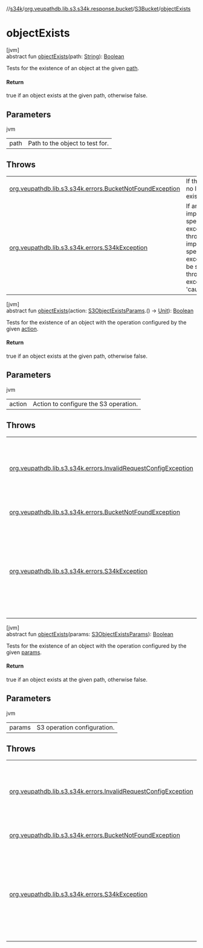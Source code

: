 //[s34k](../../../index.md)/[org.veupathdb.lib.s3.s34k.response.bucket](../index.md)/[S3Bucket](index.md)/[objectExists](object-exists.md)

# objectExists

[jvm]\
abstract fun [objectExists](object-exists.md)(path: [String](https://kotlinlang.org/api/latest/jvm/stdlib/kotlin/-string/index.html)): [Boolean](https://kotlinlang.org/api/latest/jvm/stdlib/kotlin/-boolean/index.html)

Tests for the existence of an object at the given [path](object-exists.md).

#### Return

true if an object exists at the given path, otherwise false.

## Parameters

jvm

| | |
|---|---|
| path | Path to the object to test for. |

## Throws

| | |
|---|---|
| [org.veupathdb.lib.s3.s34k.errors.BucketNotFoundException](../../org.veupathdb.lib.s3.s34k.errors/-bucket-not-found-exception/index.md) | If this bucket no longer exists. |
| [org.veupathdb.lib.s3.s34k.errors.S34kException](../../org.veupathdb.lib.s3.s34k.errors/-s34k-exception/index.md) | If an implementation specific exception is thrown. The implementation specific exception will be set to the thrown exception's 'cause' value. |

[jvm]\
abstract fun [objectExists](object-exists.md)(action: [S3ObjectExistsParams](../../org.veupathdb.lib.s3.s34k.requests.object/-s3-object-exists-params/index.md).() -&gt; [Unit](https://kotlinlang.org/api/latest/jvm/stdlib/kotlin/-unit/index.html)): [Boolean](https://kotlinlang.org/api/latest/jvm/stdlib/kotlin/-boolean/index.html)

Tests for the existence of an object with the operation configured by the given [action](object-exists.md).

#### Return

true if an object exists at the given path, otherwise false.

## Parameters

jvm

| | |
|---|---|
| action | Action to configure the S3 operation. |

## Throws

| | |
|---|---|
| [org.veupathdb.lib.s3.s34k.errors.InvalidRequestConfigException](../../org.veupathdb.lib.s3.s34k.errors/-invalid-request-config-exception/index.md) | If the S3 operation parameters are missing required fields or otherwise incorrectly configured. |
| [org.veupathdb.lib.s3.s34k.errors.BucketNotFoundException](../../org.veupathdb.lib.s3.s34k.errors/-bucket-not-found-exception/index.md) | If this bucket no longer exists. |
| [org.veupathdb.lib.s3.s34k.errors.S34kException](../../org.veupathdb.lib.s3.s34k.errors/-s34k-exception/index.md) | If an implementation specific exception is thrown. The implementation specific exception will be set to the thrown exception's 'cause' value. |

[jvm]\
abstract fun [objectExists](object-exists.md)(params: [S3ObjectExistsParams](../../org.veupathdb.lib.s3.s34k.requests.object/-s3-object-exists-params/index.md)): [Boolean](https://kotlinlang.org/api/latest/jvm/stdlib/kotlin/-boolean/index.html)

Tests for the existence of an object with the operation configured by the given [params](object-exists.md).

#### Return

true if an object exists at the given path, otherwise false.

## Parameters

jvm

| | |
|---|---|
| params | S3 operation configuration. |

## Throws

| | |
|---|---|
| [org.veupathdb.lib.s3.s34k.errors.InvalidRequestConfigException](../../org.veupathdb.lib.s3.s34k.errors/-invalid-request-config-exception/index.md) | If the S3 operation parameters are missing required fields or otherwise incorrectly configured. |
| [org.veupathdb.lib.s3.s34k.errors.BucketNotFoundException](../../org.veupathdb.lib.s3.s34k.errors/-bucket-not-found-exception/index.md) | If this bucket no longer exists. |
| [org.veupathdb.lib.s3.s34k.errors.S34kException](../../org.veupathdb.lib.s3.s34k.errors/-s34k-exception/index.md) | If an implementation specific exception is thrown. The implementation specific exception will be set to the thrown exception's 'cause' value. |
